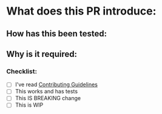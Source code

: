 <!-- Read https://github.com/denoland/deno/blob/master/.github/CONTRIBUTING.md first -->
# What does this PR introduce:
<!-- Describe your changes -->
## How has this been tested:
<!-- e.g. `python tools/test.py`, `python tools/integretion_tests.py`, `deno js/unit_tests.ts` -->
## Why is it required:
<!-- e.g. Fixes #xxx, clean up code, any other reason -->
### Checklist:
- [ ] I've read [Contributing Guidelines](https://github.com/denoland/deno/blob/master/.github/CONTRIBUTING.md)
- [ ] This works and has tests <!-- if not, write why -->
- [ ] This IS BREAKING change <!-- set if it can break some deno or user code -->
- [ ] This is WIP <!-- set if work is in progress -->
